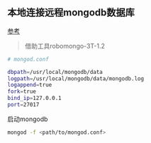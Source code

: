 ## 本地连接远程mongodb数据库
[参考](https://www.cnblogs.com/gyjerry/p/7291098.html)

> 借助工具robomongo-3T-1.2

```bash
# mongod.conf

dbpath=/usr/local/mongodb/data
logpath=/usr/local/mongodb/data/mongodb.log
logappend=true
fork=true
bind_ip=127.0.0.1
port=27017
```
启动mongodb
```bash
mongod -f <path/to/mongod.conf>
```
